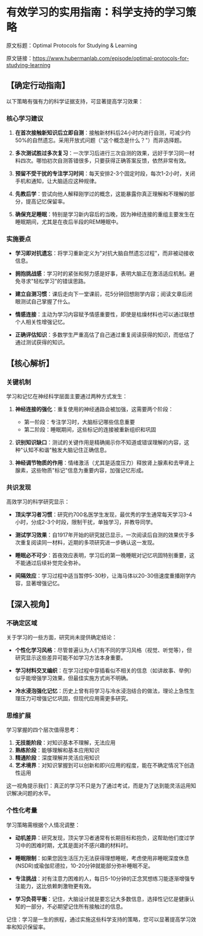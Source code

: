 # 有效学习的实用指南：科学支持的学习策略

原文标题：Optimal Protocols for Studying & Learning

原文链接：https://www.hubermanlab.com/episode/optimal-protocols-for-studying-learning

<YouTube videoId="ddq8JIMhz7c" />

## 【确定行动指南】

以下策略有强有力的科学证据支持，可显著提高学习效果：

### 核心学习建议

1. **在首次接触新知识后立即自测**：接触新材料后24小时内进行自测，可减少约50%的自然遗忘。采用开放式问题（"这个概念是什么？"）而非选择题。

2. **多次测试胜过多次复习**：一次学习后进行三次自测的效果，远好于学习同一材料四次。哪怕初次自测答错很多，只要获得正确答案反馈，依然非常有效。

3. **预留不受干扰的专注学习时间**：每天安排2-3个固定时段，每次1-2小时，关闭手机和通知，让大脑适应这种规律。

4. **先教后学**：尝试向他人解释刚学过的概念，这能暴露你真正理解和不理解的部分，提高记忆保留率。

5. **确保充足睡眠**：特别是学习新内容后的当晚，因为神经连接的重组主要发生在睡眠期间，尤其是在夜后半段的REM睡眠中。

### 实施要点

- **学习即对抗遗忘**：将学习重新定义为"对抗大脑自然遗忘过程"，而非被动接收信息。
  
- **拥抱挑战感**：学习时的紧张和努力感是好事，表明大脑正在激活适应机制。避免寻求"轻松学习"的错误思路。

- **建立自测习惯**：课后走向下一堂课前，花5分钟回想刚学内容；阅读文章后闭眼测试自己掌握了什么。

- **情感连接**：主动为学习内容赋予情感重要性，即使是枯燥材料也可以通过联想个人相关性增强记忆。

- **正确评估知识**：多数学生严重高估了自己通过重复阅读获得的知识，而低估了通过测试获得的知识。

## 【核心解析】

### 关键机制

学习和记忆在神经科学层面主要通过两种方式发生：

1. **神经连接的强化**：重复使用的神经通路会被加强，这需要两个阶段：
   - 第一阶段：专注学习时，大脑标记哪些信息重要
   - 第二阶段：睡眠期间，这些标记的连接被重新组织和巩固

2. **识别知识缺口**：测试的关键作用是精确揭示你不知道或错误理解的内容，这种"认知不和谐"触发大脑记住正确信息。

3. **神经调节物质的作用**：情绪激活（尤其是适度压力）释放肾上腺素和去甲肾上腺素，这些物质"标记"信息为重要内容，加强记忆形成。

### 共识发现

高效学习的科学研究显示：

- **顶尖学习者习惯**：研究约700名医学生发现，最优秀的学生通常每天学习3-4小时，分成2-3个时段，限制干扰，单独学习，并教导同学。

- **测试学习效果**：自1917年开始的研究就已显示，一次阅读后自测的效果优于多次重复阅读同一材料，近期的多项研究进一步确认这一发现。

- **睡眠必不可少**：首夜效应表明，学习后的第一晚睡眠对记忆巩固特别重要，这不能通过后续补觉完全弥补。

- **间隔效应**：学习过程中适当暂停5-30秒，让海马体以20-30倍速度重播刚学内容，显著增强记忆。

## 【深入视角】

### 不确定区域

关于学习的一些方面，研究尚未提供确定结论：

- **个性化学习风格**：尽管普遍认为人们有不同的学习风格（视觉、听觉等），但研究显示这些差异可能不如学习方法本身重要。

- **学习材料交叉编织**：在学习过程中穿插看似不相关的信息（如讲故事、举例）似乎能增强学习效果，但最佳实施方式尚不明确。

- **冷水浸泡强化记忆**：历史上曾有将学习与冷水浸泡结合的做法，理论上急性生理压力可增强记忆巩固，但现代应用需更多研究。

### 思维扩展

学习掌握的四个层次值得思考：

1. **无技能阶段**：对知识基本不理解，无法应用
2. **熟练阶段**：能够理解和基本应用知识
3. **精通阶段**：深度理解并灵活应用知识
4. **艺术境界**：对知识掌握到可以创新和即兴应用的程度，能在不确定情况下创造性运用

这一视角提示我们：真正的学习不只是为了通过考试，而是为了达到能灵活运用知识解决问题的水平。

### 个性化考量

学习策略需根据个人情况调整：

- **动机差异**：研究发现，顶尖学习者通常有长期目标和抱负，这帮助他们度过学习中的困难时期，尤其是面对不感兴趣的材料时。

- **睡眠限制**：如果您因生活压力无法获得理想睡眠，考虑使用非睡眠深度休息(NSDR)或瑜伽尼德拉，10-20分钟就能部分弥补睡眠不足。

- **专注挑战**：对有注意力困难的人，每日5-10分钟的正念冥想练习能逐渐增强专注能力，这比依赖刺激物更有效。

- **学习负荷平衡**：记住，大脑设计就是要忘记大多数信息，选择性记忆是健康认知的一部分，不必期望记住所有接触过的信息。

记住：学习是一生的旅程，通过实施这些科学支持的策略，您可以显著提高学习效率和知识保留率。
